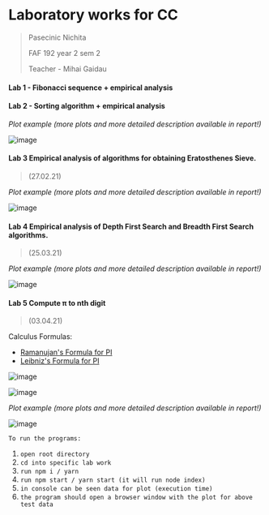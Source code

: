 # **Laboratory works for CC**

> Pasecinic Nichita
>
> FAF 192 year 2 sem 2
>
> Teacher - Mihai Gaidau

#### **Lab 1 - Fibonacci sequence + empirical analysis**

#### **Lab 2 - Sorting algorithm + empirical analysis**

*Plot example (more plots and more detailed description available in report!)*

![image](https://user-images.githubusercontent.com/57563506/108593076-48d42880-737a-11eb-8a19-8b9a5d9937e0.png)

####  **Lab 3 Empirical analysis of algorithms for obtaining Eratosthenes Sieve.**

> (27.02.21)

*Plot example (more plots and more detailed description available in report!)*

![image](https://user-images.githubusercontent.com/57563506/109389423-35463600-7915-11eb-8da4-e36e5655bda4.png)

####  **Lab 4 Empirical analysis of Depth First Search and Breadth First Search algorithms.**

> (25.03.21)

*Plot example (more plots and more detailed description available in report!)*

![image](https://user-images.githubusercontent.com/57563506/112725843-eb0ba100-8f22-11eb-9c48-e55d7d1fcdb5.png)

#### **Lab 5 Compute π to nth digit**

> (03.04.21)

Calculus Formulas: 

- [Ramanujan's Formula for PI](https://crypto.stanford.edu/pbc/notes/pi/ramanujan.html)
- [Leibniz's Formula for PI](https://en.wikipedia.org/wiki/Leibniz_formula_for_%CF%80)

![image](https://user-images.githubusercontent.com/57563506/113474823-f4dd5900-947a-11eb-86bc-ac51d8897a94.png)

![image](https://user-images.githubusercontent.com/57563506/113478534-08e08500-9492-11eb-8e40-87c3261b8c84.png)

*Plot example (more plots and more detailed description available in report!)*

![image](https://user-images.githubusercontent.com/57563506/113478355-0b8eaa80-9491-11eb-8526-7d8cea06e03c.png)

`To run the programs: `

1. `open root directory `
2. `cd into specific lab work`
3. `run npm i / yarn`
4. `run npm start / yarn start (it will run node index)`
5. `in console can be seen data for plot (execution time)`
6. `the program should open a browser window with the plot for above test data`